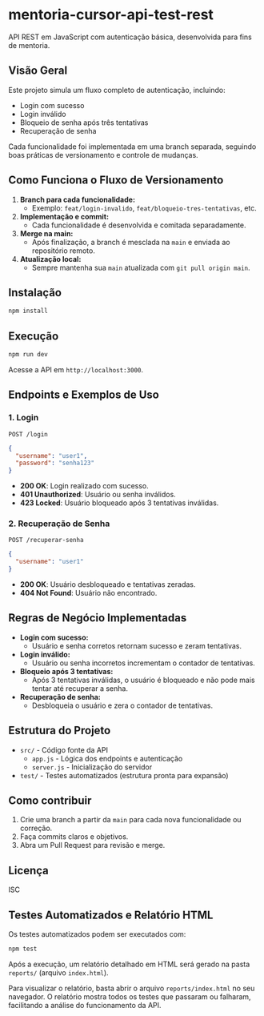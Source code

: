 # mentoria-cursor-api-test-rest

API REST em JavaScript com autenticação básica, desenvolvida para fins de mentoria.

## Visão Geral
Este projeto simula um fluxo completo de autenticação, incluindo:
- Login com sucesso
- Login inválido
- Bloqueio de senha após três tentativas
- Recuperação de senha

Cada funcionalidade foi implementada em uma branch separada, seguindo boas práticas de versionamento e controle de mudanças.

## Como Funciona o Fluxo de Versionamento
1. **Branch para cada funcionalidade:**
   - Exemplo: `feat/login-invalido`, `feat/bloqueio-tres-tentativas`, etc.
2. **Implementação e commit:**
   - Cada funcionalidade é desenvolvida e comitada separadamente.
3. **Merge na main:**
   - Após finalização, a branch é mesclada na `main` e enviada ao repositório remoto.
4. **Atualização local:**
   - Sempre mantenha sua `main` atualizada com `git pull origin main`.

## Instalação
```bash
npm install
```

## Execução
```bash
npm run dev
```
Acesse a API em `http://localhost:3000`.

## Endpoints e Exemplos de Uso

### 1. Login
`POST /login`
```json
{
  "username": "user1",
  "password": "senha123"
}
```
- **200 OK**: Login realizado com sucesso.
- **401 Unauthorized**: Usuário ou senha inválidos.
- **423 Locked**: Usuário bloqueado após 3 tentativas inválidas.

### 2. Recuperação de Senha
`POST /recuperar-senha`
```json
{
  "username": "user1"
}
```
- **200 OK**: Usuário desbloqueado e tentativas zeradas.
- **404 Not Found**: Usuário não encontrado.

## Regras de Negócio Implementadas
- **Login com sucesso:**
  - Usuário e senha corretos retornam sucesso e zeram tentativas.
- **Login inválido:**
  - Usuário ou senha incorretos incrementam o contador de tentativas.
- **Bloqueio após 3 tentativas:**
  - Após 3 tentativas inválidas, o usuário é bloqueado e não pode mais tentar até recuperar a senha.
- **Recuperação de senha:**
  - Desbloqueia o usuário e zera o contador de tentativas.

## Estrutura do Projeto
- `src/` - Código fonte da API
  - `app.js` - Lógica dos endpoints e autenticação
  - `server.js` - Inicialização do servidor
- `test/` - Testes automatizados (estrutura pronta para expansão)

## Como contribuir
1. Crie uma branch a partir da `main` para cada nova funcionalidade ou correção.
2. Faça commits claros e objetivos.
3. Abra um Pull Request para revisão e merge.

## Licença
ISC 

## Testes Automatizados e Relatório HTML

Os testes automatizados podem ser executados com:
```bash
npm test
```

Após a execução, um relatório detalhado em HTML será gerado na pasta `reports/` (arquivo `index.html`).

Para visualizar o relatório, basta abrir o arquivo `reports/index.html` no seu navegador. O relatório mostra todos os testes que passaram ou falharam, facilitando a análise do funcionamento da API. 